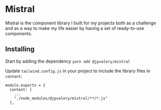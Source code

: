 # Mistral

Mistral is the component library I built for my projects both as a challenge and as a way to make my life easier by having a set of ready-to-use components.

## Installing

Start by adding the dependency
`yarn add @jpvalery/mistral`

Update `tailwind.config.js` in your project to include the library files in `content`:

```
module.exports = {
  content: [
    ...
    "./node_modules/@jpvalery/mistral/**/*.js"
  ],
```
